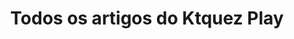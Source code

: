 ---
view: posts
title: Todos os artigos do Ktquez Play
excerpt: Fazendo o desenvolvimento da web ainda mais interessante
---